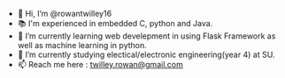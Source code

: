- 👋 Hi, I’m @rowantwilley16
- 📚 I'm experienced in embedded C, python and Java.
- 👀 I’m currently learning web develepment in using Flask Framework as well as machine learning in python.
- 🌱 I’m currently studying electical/electronic engineering(year 4) at SU.
- 📫 Reach me here : twilley.rowan@gmail.com
